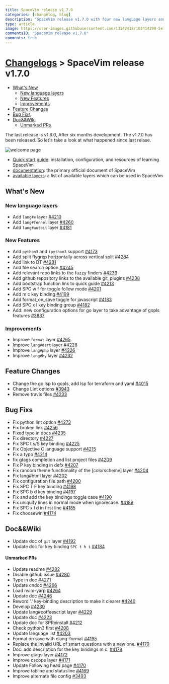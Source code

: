 ```yaml
---
title: SpaceVim release v1.7.0
categories: [changelog, blog]
description: "SpaceVim release v1.7.0 with four new language layers and floating window support."
type: article
image: https://user-images.githubusercontent.com/13142418/103414298-5e1da980-4bb8-11eb-96bc-b2e118f672b5.png
commentsID: "SpaceVim release v1.7.0"
comments: true
---
```


# [Changelogs](../development#changelog) > SpaceVim release v1.7.0

<!-- vim-markdown-toc GFM -->

- [What's New](#whats-new)
  - [New language layers](#new-language-layers)
  - [New Features](#new-features)
  - [Improvements](#improvements)
- [Feature Changes](#feature-changes)
- [Bug Fixs](#bug-fixs)
- [Doc&&Wiki](#docwiki)
    - [Unmarked PRs](#unmarked-prs)

<!-- vim-markdown-toc -->


The last release is v1.6.0, After six months development.
The v1.7.0 has been released. So let's take a look at what happened since last relase.

![welcome page](https://user-images.githubusercontent.com/13142418/103414298-5e1da980-4bb8-11eb-96bc-b2e118f672b5.png)

- [Quick start guide](../quick-start-guide/): installation, configuration, and resources of learning SpaceVim
- [documentation](../documentation/): the primary official document of SpaceVim
- [available layers](../layers/): a list of available layers which can be used in SpaceVim

## What's New

### New language layers

- Add `lang#e` layer [#4210](https://github.com/SpaceVim/SpaceVim/pull/4210)
- Add `lang#fennel` layer [#4260](https://github.com/SpaceVim/SpaceVim/pull/4260)
- Add `lang#autoit` layer [#4181](https://github.com/SpaceVim/SpaceVim/pull/4181)

### New Features

- Add `python3` and `ipython3` support [#4173](https://github.com/SpaceVim/SpaceVim/pull/4173)
- Add split flygrep horizontally across vertical split [#4284](https://github.com/SpaceVim/SpaceVim/pull/4284)
- Add link to DT [#4281](https://github.com/SpaceVim/SpaceVim/pull/4281)
- Add file search option [#4245](https://github.com/SpaceVim/SpaceVim/pull/4245)
- Add relevant repo links to the fuzzy finders [#4239](https://github.com/SpaceVim/SpaceVim/pull/4239)
- Add github repository links to the available git_plugins [#4238](https://github.com/SpaceVim/SpaceVim/pull/4238)
- Add bootstrap function link to quick guide [#4213](https://github.com/SpaceVim/SpaceVim/pull/4213)
- Add SPC w f for toggle follow mode [#4201](https://github.com/SpaceVim/SpaceVim/pull/4201)
- Add m c key binding [#4199](https://github.com/SpaceVim/SpaceVim/pull/4199)
- Add format_on_save toggle for javascript [#4183](https://github.com/SpaceVim/SpaceVim/pull/4183)
- Add SPC x l key binding group [#4182](https://github.com/SpaceVim/SpaceVim/pull/4182)
- Add: new configuration options for go layer to take advantage of gopls features [#3837](https://github.com/SpaceVim/SpaceVim/pull/3837)

### Improvements

- Improve `format` layer [#4265](https://github.com/SpaceVim/SpaceVim/pull/4265)
- Improve `lang#dart` layer [#4228](https://github.com/SpaceVim/SpaceVim/pull/4228)
- Improve `lang#php` layer [#4226](https://github.com/SpaceVim/SpaceVim/pull/4226)
- Improve `lang#hy` layer [#4232](https://github.com/SpaceVim/SpaceVim/pull/4232)

## Feature Changes

- Change the go lsp to gopls, add lsp for terraform and yaml [#4015](https://github.com/SpaceVim/SpaceVim/pull/4015)
- Change Lint options [#3943](https://github.com/SpaceVim/SpaceVim/pull/3943)
- Remove travis files [#4233](https://github.com/SpaceVim/SpaceVim/pull/4233)

## Bug Fixs

- Fix python lint option [#4273](https://github.com/SpaceVim/SpaceVim/pull/4273)
- Fix broken link [#4256](https://github.com/SpaceVim/SpaceVim/pull/4256)
- Fixed typo in docs [#4235](https://github.com/SpaceVim/SpaceVim/pull/4235)
- Fix directory [#4227](https://github.com/SpaceVim/SpaceVim/pull/4227)
- Fix SPC t s/S key binding [#4225](https://github.com/SpaceVim/SpaceVim/pull/4225)
- Fix Objective C language support [#4215](https://github.com/SpaceVim/SpaceVim/pull/4215)
- Fix a typo [#4214](https://github.com/SpaceVim/SpaceVim/pull/4214)
- fix gtags completion and list project files [#4209](https://github.com/SpaceVim/SpaceVim/pull/4209)
- Fix P key binding in defx [#4207](https://github.com/SpaceVim/SpaceVim/pull/4207)
- Fix random theme functionality of the [colorscheme] layer [#4204](https://github.com/SpaceVim/SpaceVim/pull/4204)
- Fix lang#html layer [#4202](https://github.com/SpaceVim/SpaceVim/pull/4202)
- Fix configuration file path [#4200](https://github.com/SpaceVim/SpaceVim/pull/4200)
- Fix SPC T F key binding [#4198](https://github.com/SpaceVim/SpaceVim/pull/4198)
- Fix SPC b d key binding [#4197](https://github.com/SpaceVim/SpaceVim/pull/4197)
- Fix and add the key bindings toggle case [#4190](https://github.com/SpaceVim/SpaceVim/pull/4190)
- Fix uniquify lines in normal mode when ignorecase. [#4189](https://github.com/SpaceVim/SpaceVim/pull/4189)
- Fix SPC x l d in first line [#4185](https://github.com/SpaceVim/SpaceVim/pull/4185)
- Fix choosewin [#4174](https://github.com/SpaceVim/SpaceVim/pull/4174)

## Doc&&Wiki

- Update doc of `git` layer [#4192](https://github.com/SpaceVim/SpaceVim/pull/4192)
- Update doc for key binding `SPC t h i` [#4184](https://github.com/SpaceVim/SpaceVim/pull/4184)

#### Unmarked PRs

- Update readme [#4282](https://github.com/SpaceVim/SpaceVim/pull/4282)
- Disable github issue [#4280](https://github.com/SpaceVim/SpaceVim/pull/4280)
- Type in doc [#4271](https://github.com/SpaceVim/SpaceVim/pull/4271)
- Update cndoc [#4266](https://github.com/SpaceVim/SpaceVim/pull/4266)
- Load nvim-yarp [#4264](https://github.com/SpaceVim/SpaceVim/pull/4264)
- Update doc [#4246](https://github.com/SpaceVim/SpaceVim/pull/4246)
- Reword '.' key-binding description to make it clearer [#4240](https://github.com/SpaceVim/SpaceVim/pull/4240)
- Develop [#4230](https://github.com/SpaceVim/SpaceVim/pull/4230)
- Update lang#coffeescript layer [#4229](https://github.com/SpaceVim/SpaceVim/pull/4229)
- Update doc [#4223](https://github.com/SpaceVim/SpaceVim/pull/4223)
- Update doc for SPReinstall [#4212](https://github.com/SpaceVim/SpaceVim/pull/4212)
- Check python3 first [#4208](https://github.com/SpaceVim/SpaceVim/pull/4208)
- Update language list [#4203](https://github.com/SpaceVim/SpaceVim/pull/4203)
- Format on save with clang-format [#4195](https://github.com/SpaceVim/SpaceVim/pull/4195)
- Replace the invalid URL of smart questions with a new one. [#4179](https://github.com/SpaceVim/SpaceVim/pull/4179)
- Doc: add description for the key bindings m c. [#4178](https://github.com/SpaceVim/SpaceVim/pull/4178)
- Improve gtags layer [#4172](https://github.com/SpaceVim/SpaceVim/pull/4172)
- Improve cscope layer [#4171](https://github.com/SpaceVim/SpaceVim/pull/4171)
- Update Following head page [#4170](https://github.com/SpaceVim/SpaceVim/pull/4170)
- Improve tabline and statusline [#4169](https://github.com/SpaceVim/SpaceVim/pull/4169)
- Improve alternate file config [#3493](https://github.com/SpaceVim/SpaceVim/pull/3493)
